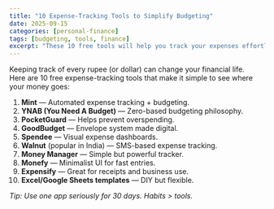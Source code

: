 ```yaml
---
title: "10 Expense-Tracking Tools to Simplify Budgeting"
date: 2025-09-15
categories: [personal-finance]
tags: [budgeting, tools, finance]
excerpt: "These 10 free tools will help you track your expenses effortlessly and improve your budgeting."
---
```


Keeping track of every rupee (or dollar) can change your financial life.  
Here are 10 free expense-tracking tools that make it simple to see where your money goes:

1. **Mint** — Automated expense tracking + budgeting.  
2. **YNAB (You Need A Budget)** — Zero-based budgeting philosophy.  
3. **PocketGuard** — Helps prevent overspending.  
4. **GoodBudget** — Envelope system made digital.  
5. **Spendee** — Visual expense dashboards.  
6. **Walnut** (popular in India) — SMS-based expense tracking.  
7. **Money Manager** — Simple but powerful tracker.  
8. **Monefy** — Minimalist UI for fast entries.  
9. **Expensify** — Great for receipts and business use.  
10. **Excel/Google Sheets templates** — DIY but flexible.  

*Tip: Use one app seriously for 30 days. Habits > tools.*
